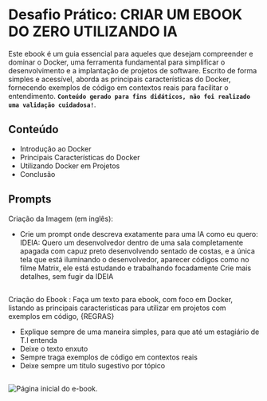 #   Desafio Prático: CRIAR UM EBOOK DO ZERO UTILIZANDO IA

Este ebook é um guia essencial para aqueles que desejam compreender e dominar o Docker, uma ferramenta fundamental para simplificar o desenvolvimento e a implantação de projetos de software. Escrito de forma simples e acessível, aborda as principais características do Docker, fornecendo exemplos de código em contextos reais para facilitar o entendimento. 
**`Conteúdo gerado para fins didáticos, não foi realizado uma validação cuidadosa!`**.

## Conteúdo

- Introdução ao Docker
- Principais Características do Docker
- Utilizando Docker em Projetos
- Conclusão

## Prompts

Criação da Imagem (em inglês):

- Crie um prompt onde descreva exatamente para uma IA como eu quero:
IDEIA:
Quero um desenvolvedor dentro de uma sala completamente apagada com capuz preto desenvolvendo sentado de costas, e a única tela que está iluminando o desenvolvedor, aparecer códigos como no filme Matrix, ele está estudando e trabalhando focadamente
Crie mais detalhes, sem fugir da IDEIA

##

Criação do Ebook : 
Faça um texto para ebook, com foco em Docker, listando as principais caracteristicas para utilizar em projetos com exemplos em código,
{REGRAS}
- Explique sempre de uma maneira simples, para que até um estagiário de T.I entenda
- Deixe o texto enxuto
- Sempre traga exemplos de código em contextos reais
- Deixe sempre um titulo sugestivo por tópico

##

![Página inicial do e-book](https://github.com/Eduardooliveira95/ebook-docker-IA/blob/main/imagem/pagina_inicial.png).
